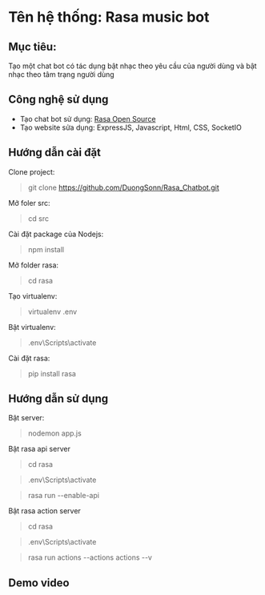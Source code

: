 # Tên hệ thống: Rasa music bot
## Mục tiêu:
Tạo một chat bot có tác dụng bật nhạc theo yêu cầu của người dùng và bật nhạc theo tâm trạng người dùng
## Công nghệ sử dụng
* Tạo chat bot sử dụng: [Rasa Open Source](rasa.com)
* Tạo website sửa dụng: ExpressJS, Javascript, Html, CSS, SocketIO
## Hướng dẫn cài đặt
Clone project:
>git clone https://github.com/DuongSonn/Rasa_Chatbot.git

Mở foler src: 
> cd src

Cài đặt package của Nodejs: 
> npm install

Mở folder rasa: 
> cd rasa

Tạo virtualenv: 
> virtualenv .env

Bật virtualenv: 
> .env\Scripts\activate

Cài đặt rasa: 
> pip install rasa

## Hướng dẫn sử dụng
Bật server:
> nodemon app.js

Bật rasa api server
> cd rasa

> .env\Scripts\activate

> rasa run  --enable-api

Bật rasa action server
> cd rasa

> .env\Scripts\activate

> rasa run actions --actions actions --v

## Demo video

